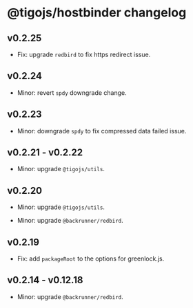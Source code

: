 # @tigojs/hostbinder changelog

## v0.2.25

- Fix: upgrade `redbird` to fix https redirect issue.

## v0.2.24

- Minor: revert `spdy` downgrade change.

## v0.2.23

- Minor: downgrade `spdy` to fix compressed data failed issue.

## v0.2.21 - v0.2.22

- Minor: upgrade `@tigojs/utils`.

## v0.2.20

- Minor: upgrade `@tigojs/utils`.

- Minor: upgrade `@backrunner/redbird`.

## v0.2.19

- Fix: add `packageRoot` to the options for greenlock.js.

## v0.2.14 - v0.12.18

- Minor: upgrade `@backrunner/redbird`.
